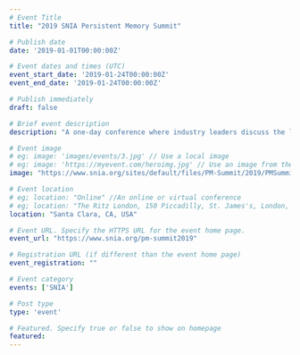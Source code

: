 ```yaml
---
# Event Title
title: "2019 SNIA Persistent Memory Summit"

# Publish date
date: '2019-01-01T00:00:00Z'

# Event dates and times (UTC)
event_start_date: '2019-01-24T00:00:00Z'
event_end_date: '2019-01-24T00:00:00Z'

# Publish immediately
draft: false

# Brief event description
description: "A one-day conference where industry leaders discuss the latest technology trends and futures."

# Event image
# eg: image: 'images/events/3.jpg' // Use a local image
# eg: image: 'https://myevent.com/heroimg.jpg' // Use an image from the event website
image: "https://www.snia.org/sites/default/files/PM-Summit/2019/PMSummitLogo2019.png"

# Event location
# eg; location: "Online" //An online or virtual conference
# eg; location: "The Ritz London, 150 Piccadilly, St. James's, London, W1J 9BR, UK" // A physical address
location: "Santa Clara, CA, USA"

# Event URL. Specify the HTTPS URL for the event home page.
event_url: "https://www.snia.org/pm-summit2019"

# Registration URL (if different than the event home page)
event_registration: ""

# Event category
events: ['SNIA']

# Post type
type: 'event'

# Featured. Specify true or false to show on homepage
featured: 
---
```

